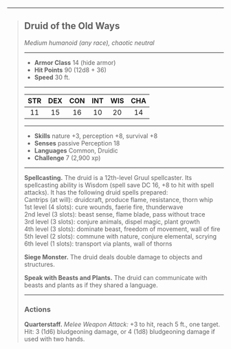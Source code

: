 ***
> ## Druid of the Old Ways
> *Medium humanoid (any race), chaotic neutral*
> 
> ***
> 
> - **Armor Class** 14 (hide armor)
> - **Hit Points** 90 (12d8 + 36)
> - **Speed** 30 ft.
> 
> ***
> 
> |STR|DEX|CON|INT|WIS|CHA|
> |:---:|:---:|:---:|:---:|:---:|:---:|
> |11|15|16|10|20|14|
> 
> ***
> 
> - **Skills** nature +3, perception +8, survival +8
> - **Senses** passive Perception 18
> - **Languages** Common, Druidic
> - **Challenge** 7 (2,900 xp)
> 
> ***
> 
> **Spellcasting.** The druid is a 12th-level Gruul spellcaster. Its spellcasting ability is Wisdom (spell save DC 16, +8 to hit with spell attacks). It has the following druid spells prepared:  
> Cantrips (at will): druidcraft, produce flame, resistance, thorn whip  
> 1st level (4 slots): cure wounds, faerie fire, thunderwave  
> 2nd level (3 slots): beast sense, flame blade, pass without trace  
> 3rd level (3 slots): conjure animals, dispel magic, plant growth  
> 4th level (3 slots): dominate beast, freedom of movement, wall of fire  
> 5th level (2 slots): commune with nature, conjure elemental, scrying  
> 6th level (1 slots): transport via plants, wall of thorns
> 
> **Siege Monster.** The druid deals double damage to objects and structures.
> 
> **Speak with Beasts and Plants.** The druid can communicate with beasts and plants as if they shared a language.
> 
> ***
> 
> ### Actions
> **Quarterstaff.** *Melee Weapon Attack:* +3 to hit, reach 5 ft., one target. Hit: 3 (1d6) bludgeoning damage, or 4 (1d8) bludgeoning damage if used with two hands.